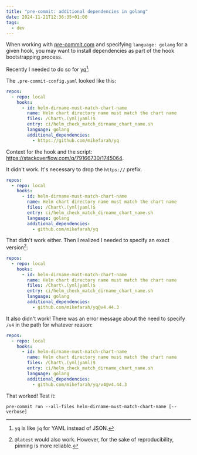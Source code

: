 ```yaml
---
title: "pre-commit: additional dependencies in golang"
date: 2024-11-21T12:36:35+01:00
tags:
  - dev
---
```


When working with [pre-commit.com](https://pre-commit.com/) and specifying
`language: golang` for a given hook, you may want to install dependencies as
part of the hook bootstrapping process.

Recently I needed to do so for [yq](https://github.com/mikefarah/yq)[^1]:

The `.pre-commit-config.yaml` looked like this:

```yaml
repos:
  - repo: local
    hooks:
      - id: helm-dirname-must-match-chart-name
        name: Helm chart directory name must match the chart name
        files: /Chart\.(yml|yaml)$
        entry: ci/helm_check_match_dirname_chart_name.sh
        language: golang
        additional_dependencies:
          - https://github.com/mikefarah/yq
```

Context for the hook and the script: https://stackoverflow.com/q/79166730/1745064.

It didn't work. It's necessary to drop the `https://` prefix.

```yaml
repos:
  - repo: local
    hooks:
      - id: helm-dirname-must-match-chart-name
        name: Helm chart directory name must match the chart name
        files: /Chart\.(yml|yaml)$
        entry: ci/helm_check_match_dirname_chart_name.sh
        language: golang
        additional_dependencies:
          - github.com/mikefarah/yq
```

That didn't work either. Then I realized I needed to specify an exact
version[^2]:

```yaml
repos:
  - repo: local
    hooks:
      - id: helm-dirname-must-match-chart-name
        name: Helm chart directory name must match the chart name
        files: /Chart\.(yml|yaml)$
        entry: ci/helm_check_match_dirname_chart_name.sh
        language: golang
        additional_dependencies:
          - github.com/mikefarah/yq@v4.44.3
```

It also didn't work! There was an error message about the need to specify `/v4`
in the path for whatever reason:

```yaml
repos:
  - repo: local
    hooks:
      - id: helm-dirname-must-match-chart-name
        name: Helm chart directory name must match the chart name
        files: /Chart\.(yml|yaml)$
        entry: ci/helm_check_match_dirname_chart_name.sh
        language: golang
        additional_dependencies:
          - github.com/mikefarah/yq/v4@v4.44.3
```

That worked! Test it:

```shell
pre-commit run --all-files helm-dirname-must-match-chart-name [--verbose]
```

[^1]: `yq` is like `jq` for YAML instead of JSON.

[^2]: `@latest` would also work. However, for the sake of reproducibility,
    pinning is more reliable.
